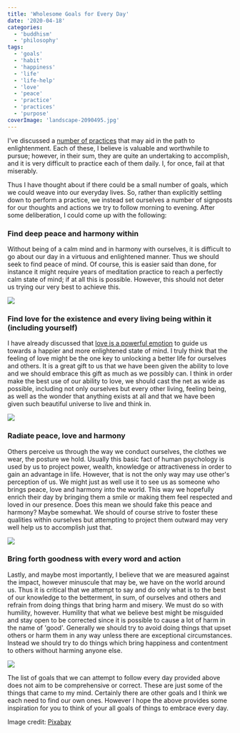 ```yaml
---
title: 'Wholesome Goals for Every Day'
date: '2020-04-18'
categories:
  - 'buddhism'
  - 'philosophy'
tags:
  - 'goals'
  - 'habit'
  - 'happiness'
  - 'life'
  - 'life-help'
  - 'love'
  - 'peace'
  - 'practice'
  - 'practices'
  - 'purpose'
coverImage: 'landscape-2090495.jpg'
---
```


I've discussed a [number of practices](https://maxrohde.com/practices/) that may aid in the path to enlightenment. Each of these, I believe is valuable and worthwhile to pursue; however, in their sum, they are quite an undertaking to accomplish, and it is very difficult to practice each of them daily. I, for once, fail at that miserably.

Thus I have thought about if there could be a small number of goals, which we could weave into our everyday lives. So, rather than explicitly settling down to perform a practice, we instead set ourselves a number of signposts for our thoughts and actions we try to follow morning to evening. After some deliberation, I could come up with the following:

### Find deep peace and harmony within

Without being of a calm mind and in harmony with ourselves, it is difficult to go about our day in a virtuous and enlightened manner. Thus we should seek to find peace of mind. Of course, this is easier said than done, for instance it might require years of meditation practice to reach a perfectly calm state of mind; if at all this is possible. However, this should not deter us trying our very best to achieve this.

![](https://spearoflight.files.wordpress.com/2020/04/animal-5013600.jpg?w=300)

### Find love for the existence and every living being within it (including yourself)

I have already discussed that [love is a powerful emotion](https://maxrohde.com/2019/05/11/practice-love/) to guide us towards a happier and more enlightened state of mind. I truly think that the feeling of love might be the one key to unlocking a better life for ourselves and others. It is a great gift to us that we have been given the ability to love and we should embrace this gift as much as we possibly can. I think in order make the best use of our ability to love, we should cast the net as wide as possible, including not only ourselves but every other living, feeling being, as well as the wonder that anything exists at all and that we have been given such beautiful universe to live and think in.

![](https://spearoflight.files.wordpress.com/2020/04/elephant-1170108.jpg?w=300)

### Radiate peace, love and harmony

Others perceive us through the way we conduct ourselves, the clothes we wear, the posture we hold. Usually this basic fact of human psychology is used by us to project power, wealth, knowledge or attractiveness in order to gain an advantage in life. However, that is not the only way may use other's perception of us. We might just as well use it to see us as someone who brings peace, love and harmony into the world. This way we hopefully enrich their day by bringing them a smile or making them feel respected and loved in our presence. Does this mean we should fake this peace and harmony? Maybe somewhat. We should of course strive to foster these qualities within ourselves but attempting to project them outward may very well help us to accomplish just that.

![](https://spearoflight.files.wordpress.com/2020/04/animal-1869442.jpg?w=300)

### Bring forth goodness with every word and action

Lastly, and maybe most importantly, I believe that we are measured against the impact, however minuscule that may be, we have on the world around us. Thus it is critical that we attempt to say and do only what is to the best of our knowledge to the betterment, in sum, of ourselves and others and refrain from doing things that bring harm and misery. We must do so with humility, however. Humility that what we believe best might be misguided and stay open to be corrected since it is possible to cause a lot of harm in the name of 'good'. Generally we should try to avoid doing things that upset others or harm them in any way unless there are exceptional circumstances. Instead we should try to do things which bring happiness and contentment to others without harming anyone else.

![](https://spearoflight.files.wordpress.com/2020/04/monkeys-4550159.jpg?w=300)

The list of goals that we can attempt to follow every day provided above does not aim to be comprehensive or correct. These are just some of the things that came to my mind. Certainly there are other goals and I think we each need to find our own ones. However I hope the above provides some inspiration for you to think of your all goals of things to embrace every day.

Image credit: [Pixabay](https://pixabay.com/)
